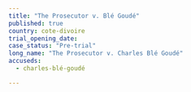 ```yaml
---
title: "The Prosecutor v. Blé Goudé"
published: true
country: cote-divoire
trial_opening_date:
case_status: "Pre-trial"
long_name: "The Prosecutor v. Charles Blé Goudé"
accuseds:
  - charles-blé-goudé

---
```

